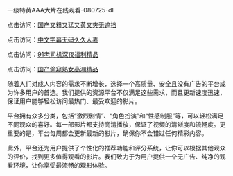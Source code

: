 一级特黄AAA大片在线观看-080725-dl

点击访问：<a href="https://heiliaoxwd5i8.pages.dev">国产又粗又猛又黄又爽无遮挡</a>

点击访问：<a href="https://heiliaowzu4ur.pages.dev">中文字幕无码久久人妻</a>

点击访问：<a href="https://heiliaozj3tjd.pages.dev">91老司机深夜福利精品</a>

点击访问：<a href="https://heiliaoe8ajia.pages.dev">国产偷窥熟女高潮精品</a>

随着人们对成人内容的需求不断增长，选择一个高质量、安全且没有广告的平台成为许多用户的首选。我们提供的资源平台不仅满足这些需求，而且更新速度迅速，保证用户能够轻松访问最热门、最受欢迎的影片。

平台拥有众多分类，包括“激烈剧情”、“角色扮演”和“性感制服”等，可以轻松满足不同观众的喜好。每一部影片都支持高清播放，保证了视频的清晰度和流畅度。更重要的是，平台每周都会更新最新的影片，确保你不会错过任何精彩内容。

此外，平台还为用户提供了个性化的推荐功能和评分系统，让你可以根据其他观众的评价，找到更多值得观看的影片。我们致力于为用户提供一个无广告、纯净的观看环境，让你享受最流畅的观影体验。

<span style="display:none;">[Canonical link](https://github.com/qa08072025/qa13 ）</span>
